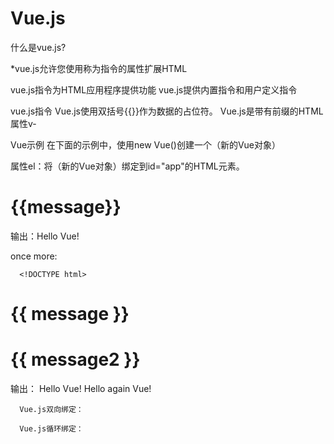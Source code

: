 # Vue.js

什么是vue.js?

*vue.js允许您使用称为指令的属性扩展HTML

vue.js指令为HTML应用程序提供功能
vue.js提供内置指令和用户定义指令


vue.js指令
Vue.js使用双括号{{}}作为数据的占位符。
Vue.js是带有前缀的HTML属性v-

Vue示例
在下面的示例中，使用new Vue()创建一个（新的Vue对象）

属性el：将（新的Vue对象）绑定到id="app"的HTML元素。
<!DOCTYPE html>
<html>
<script>
  src="https://cdn.jsdelivr.net/npm/vue@2.6.14/dist/vue.js">
 </script>
<body>
<div id="app">
  <h1>{{message}}</h1>
 </div>
 
<script>
  var myObject = new Vue(
  {
  el:"#app",
  data:{message:'Hello Vue!'}
  }
  )
</script>
  </body
  </html>
  
  输出：Hello Vue!
  
  
  once more:
  
  <!DOCTYPE html>
  <html>
    <script src="https://cdn.jsdelivr.net/npm/vue@2.6.14/dist/vue.js"><script>
      <body>
        <div id="app">
          <h1>{{message}}</h1>
          </h1>
        <script>
          var myObject=new Vue({
          el:"#app",    //el属性将将新的VUE对象绑定到HTML元素上
          data:{message: 'Hello Vue!'}
          })
        </script>
      </body>
      </html>
      
      
      <!DOCTYPE html>
<html>
<script src="https://cdn.jsdelivr.net/npm/vue@2.6.14/dist/vue.js"></script>
<body>

<div id="app">
  <h1>{{ message }}</h1>
</div>

<div id="ap">
  <h1>{{ message2 }}</h1>
</div>

<script>
var myObject = new Vue({
  el: '#app',
  data: {message: 'Hello Vue!'}
})
</script>

<script>
var myObject = new Vue({
  el: '#ap',
  data: {message2: 'Hello again Vue!'}
})
</script>


</body>
</html>
      
输出：
Hello Vue!
Hello again Vue!
  
      Vue.js双向绑定：
      
      Vue.js循环绑定：
